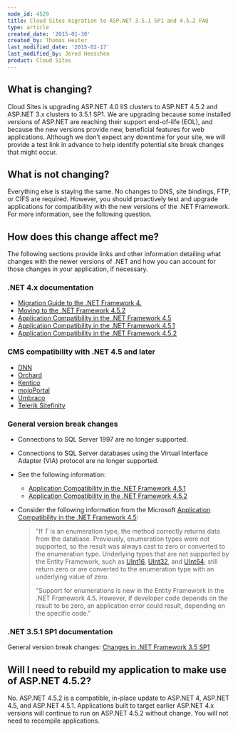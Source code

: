 ```yaml
---
node_id: 4529
title: Cloud Sites migration to ASP.NET 3.5.1 SP1 and 4.5.2 FAQ
type: article
created_date: '2015-01-30'
created_by: Thomas Hester
last_modified_date: '2015-02-17'
last_modified_by: Jered Heeschen
product: Cloud Sites
---
```


What is changing?
-----------------

Cloud Sites is upgrading ASP.NET 4.0 IIS clusters to ASP.NET 4.5.2 and
ASP.NET 3.x clusters to 3.5.1 SP1. We are upgrading because some
installed versions of ASP.NET are reaching their support end-of-life
(EOL), and because the new versions provide new, beneficial features for
web applications. Although we don&rsquo;t expect any downtime for your site,
we will provide a test link in advance to help identify potential site
break changes that might occur.

What is not changing?
---------------------

Everything else is staying the same. No changes to DNS, site bindings,
FTP, or CIFS are required. However, you should proactively test and
upgrade applications for compatibility with the new versions of the .NET
Framework. For more information, see the following question.

How does this change affect me?
-------------------------------

The following sections provide links and other information detailing
what changes with the newer versions of .NET and how you can account for
those changes in your application, if necessary.

### .NET 4.x documentation

-   [Migration Guide to the .NET
    Framework 4.](http://msdn.microsoft.com/en-us/library/ff657133(v=vs.110).aspx)
-   [Moving to the .NET Framework
    4.5.2](http://blogs.msdn.com/b/dotnet/archive/2014/08/07/moving-to-the-net-framework-4-5-2.aspx)
-   [Application Compatibility in the .NET Framework
    4.5](http://msdn.microsoft.com/en-us/library/hh367887(v=vs.110).aspx)
-   [Application Compatibility in the .NET Framework
    4.5.1](http://msdn.microsoft.com/en-us/library/dn458352(v=vs.110).aspx)
-   [Application Compatibility in the .NET Framework
    4.5.2](http://msdn.microsoft.com/en-us/library/dn720543(v=vs.110).aspx)

### CMS compatibility with .NET 4.5 and later

-   [DNN](http://www.dnnsoftware.com/platform/start/install)
-   [Orchard](http://docs.orchardproject.net/Documentation/Installing-Orchard)
-   [Kentico](https://docs.kentico.com/display/K82/Server+and+hosting+requirements)
-   [mojoPortal](https://www.mojoportal.com/hosting-requirements.aspx)
-   [Umbraco](http://our.umbraco.org/documentation/Installation/system-requirements)
-   [Telerik
    Sitefinity](http://www.sitefinity.com/resources/system-requirements)

### General version break changes

-   Connections to SQL Server 1997 are no longer supported.
-   Connections to SQL Server databases using the Virtual Interface
    Adapter (VIA) protocol are no longer supported.
-   See the following information:
    -   [Application Compatibility in the .NET Framework
        4.5.1](http://msdn.microsoft.com/en-us/library/dn458352(v=vs.110).aspx)
    -   [Application Compatibility in the .NET Framework
        4.5.2](http://msdn.microsoft.com/en-us/library/dn720543(v=vs.110).aspx)
-   Consider the following information from the Microsoft [Application
    Compatibility in the .NET Framework
    4.5](http://msdn.microsoft.com/en-us/library/hh367887(v=vs.110).aspx):

    > "If *T* is an enumeration type, the method correctly returns data
    > from the database. Previously, enumeration types were not
    > supported, so the result was always cast to zero or converted to
    > the enumeration type. Underlying types that are not supported by
    > the Entity Framework, such
    > as [UInt16](https://msdn.microsoft.com/en-us/library/system.uint16%28v=vs.110%29.aspx), [UInt32](https://msdn.microsoft.com/en-us/library/system.uint32%28v=vs.110%29.aspx),
    > and [UInt64](https://msdn.microsoft.com/en-us/library/system.uint64%28v=vs.110%29.aspx);
    > still return zero or are converted to the enumeration type with an
    > underlying value of zero.
    >
    > "Support for enumerations is new in the Entity Framework in the
    > .NET Framework 4.5. However, if developer code depends on the
    > result to be zero, an application error could result, depending on
    > the specific code."

### .NET 3.5.1 SP1 documentation

General version break changes: [Changes in .NET Framework 3.5
SP1](https://msdn.microsoft.com/en-us/library/dd310284.aspx)

Will I need to rebuild my application to make use of ASP.NET 4.5.2?
-------------------------------------------------------------------

No. ASP.NET 4.5.2 is a compatible, in-place update to ASP.NET 4, ASP.NET
4.5, and ASP.NET 4.5.1. Applications built to target earlier ASP.NET 4.x
versions will continue to run on ASP.NET 4.5.2 without change. You will
not need to recompile applications.

